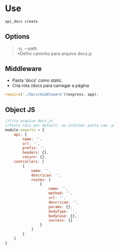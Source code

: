 
# Use

```sh
api_docs create 
```

## Options

> -p, --path  
*Defini caminho para arquivo docs.js


## Middleware

* Pasta 'docs' como static.
* Cria rota /docs para carregar a página
```js
require('./docs/middleware')(express, app);
```

## Object JS

```js
//Cria arquivo docs.js
//Pasta raiz por default, ou informar pasta com -p
module.exports = {
    api: {
        name: '',
        url: '',
        prefix: '',
        headers: {},
        return: {},
    controllers: [
        {
            name: '',
            descricao: '',
            routes: [
                {
                    name: '',
                    method: '',
                    url: '',
                    descricao: '',
                    params: {},
                    bodyType: '',
                    bodyCase: {},
                    success: {}
                }
            ]
        }
    ]
}
```